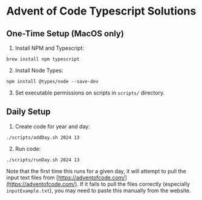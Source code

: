 # Advent of Code Typescript Solutions

## One-Time Setup (MacOS only)
1. Install NPM and Typescript:
```
brew install npm typescript
```

2. Install Node Types:
```
npm install @types/node --save-dev
```

3. Set executable permissions on scripts in `scripts/` directory.

## Daily Setup

1. Create code for year and day:
```
./scripts/addDay.sh 2024 13
```

2. Run code:
```
./scripts/runDay.sh 2024 13
```
Note that the first time this runs for a given day, it will attempt to pull the input text files from [https://adventofcode.com/](https://adventofcode.com/). If it fails to pull the files correctly (especially `inputExample.txt`), you may need to paste this manually from the website.
